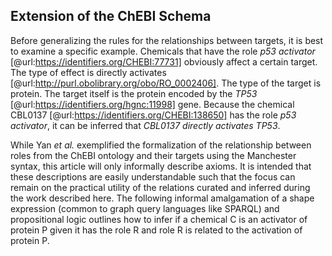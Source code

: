 ## Extension of the ChEBI Schema

Before generalizing the rules for the relationships between targets, it is best to examine a specific example. Chemicals that have the role *p53 activator* [@url:https://identifiers.org/CHEBI:77731] obviously affect a certain target. The type of effect is directly activates [@url:http://purl.obolibrary.org/obo/RO_0002406]. The type of the target is protein. The target itself is the protein encoded by the *TP53* [@url:https://identifiers.org/hgnc:11998] gene. Because the chemical CBL0137 [@url:https://identifiers.org/CHEBI:138650] has the role *p53 activator*, it can be inferred that *CBL0137 directly activates TP53*. 

While Yan *et al.* exemplified the formalization of the relationship between roles from the ChEBI ontology and their targets using the Manchester syntax, this article will only informally describe axioms. It is intended that these descriptions are easily understandable such that the focus can remain on the practical utility of the relations curated and inferred during the work described here. The following informal amalgamation of a shape expression (common to graph query languages like SPARQL) and propositional logic outlines how to infer if a chemical C is an activator of protein P given it has the role R and role R is related to the activation of protein P.
